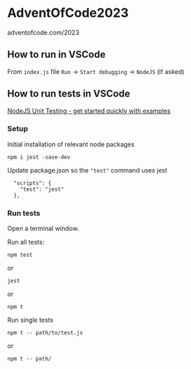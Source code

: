 # AdventOfCode2023
adventofcode.com/2023

## How to run in VSCode

From `index.js` file
`Run` -> `Start debugging` -> `NodeJS` (if asked)

## How to run tests in VSCode

[NodeJS Unit Testing - get started quickly with examples](https://www.testim.io/blog/node-js-unit-testing-get-started-quickly-with-examples/)

### Setup
Initial installation of relevant node packages
```
npm i jest -save-dev
```

Update package.json so the `"test"` command uses jest
```
  "scripts": {
    "test": "jest"
  },
```

### Run tests

Open a terminal window.

Run all tests:
```
npm test
```
or
```
jest
```
or
```
npm t
```

Run single tests

```
npm t -- path/to/test.js
```
or
```
npm t -- path/
```

